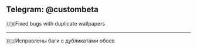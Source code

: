 Telegram: @custombeta
------------------------------------------

🇺🇲Fixed bugs with duplicate wallpapers

------------------------------------------
🇷🇺Исправлены баги с дубликатами обоев
